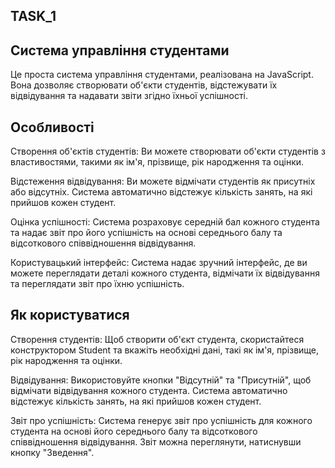 ## TASK_1

## Система управління студентами

Це проста система управління студентами, реалізована на JavaScript. Вона дозволяє створювати об'єкти студентів, відстежувати їх відвідування та надавати звіти згідно їхньої успішності.

## Особливості

Створення об'єктів студентів: Ви можете створювати об'єкти студентів з властивостями, такими як ім'я, прізвище, рік народження та оцінки.

Відстеження відвідування: Ви можете відмічати студентів як присутніх або відсутніх. Система автоматично відстежує кількість занять, на які прийшов кожен студент.

Оцінка успішності: Система розраховує середній бал кожного студента та надає звіт про його успішність на основі середнього балу та відсоткового співвідношення відвідування.

Користувацький інтерфейс: Система надає зручний інтерфейс, де ви можете переглядати деталі кожного студента, відмічати їх відвідування та переглядати звіт про їхню успішність.

## Як користуватися
Створення студентів: Щоб створити об'єкт студента, скористайтеся конструктором Student та вкажіть необхідні дані, такі як ім'я, прізвище, рік народження та оцінки.

Відвідування: Використовуйте кнопки "Відсутній" та "Присутній", щоб відмічати відвідування кожного студента. Система автоматично відстежує кількість занять, на які прийшов кожен студент.

Звіт про успішність: Система генерує звіт про успішність для кожного студента на основі його середнього балу та відсоткового співвідношення відвідування. Звіт можна переглянути, натиснувши кнопку "Зведення".